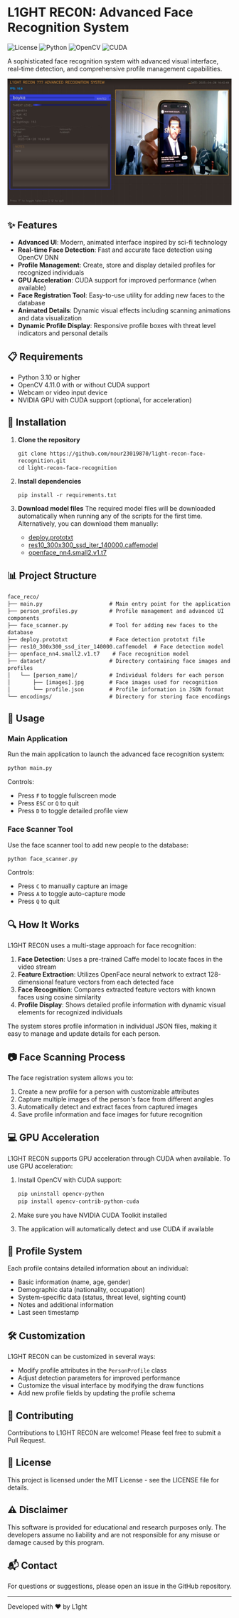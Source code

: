 # L1GHT REC0N: Advanced Face Recognition System

![License](https://img.shields.io/badge/License-MIT-blue.svg)
![Python](https://img.shields.io/badge/Python-3.10%2B-brightgreen)
![OpenCV](https://img.shields.io/badge/OpenCV-4.11.0-brightgreen)
![CUDA](https://img.shields.io/badge/CUDA-Compatible-orange)

A sophisticated face recognition system with advanced visual interface, real-time detection, and comprehensive profile management capabilities.

![L1GHT REC0N Interface Preview](img.jpg)

## ✨ Features

- **Advanced UI**: Modern, animated interface inspired by sci-fi technology
- **Real-time Face Detection**: Fast and accurate face detection using OpenCV DNN
- **Profile Management**: Create, store and display detailed profiles for recognized individuals
- **GPU Acceleration**: CUDA support for improved performance (when available)
- **Face Registration Tool**: Easy-to-use utility for adding new faces to the database
- **Animated Details**: Dynamic visual effects including scanning animations and data visualization
- **Dynamic Profile Display**: Responsive profile boxes with threat level indicators and personal details

## 📋 Requirements

- Python 3.10 or higher
- OpenCV 4.11.0 with or without CUDA support
- Webcam or video input device
- NVIDIA GPU with CUDA support (optional, for acceleration)

## 🚀 Installation

1. **Clone the repository**
   ```
   git clone https://github.com/nour23019870/light-recon-face-recognition.git
   cd light-recon-face-recognition
   ```

2. **Install dependencies**
   ```
   pip install -r requirements.txt
   ```

3. **Download model files**
   The required model files will be downloaded automatically when running any of the scripts for the first time. Alternatively, you can download them manually:
   
   - [deploy.prototxt](https://raw.githubusercontent.com/opencv/opencv/master/samples/dnn/face_detector/deploy.prototxt)
   - [res10_300x300_ssd_iter_140000.caffemodel](https://raw.githubusercontent.com/opencv/opencv_3rdparty/dnn_samples_face_detector_20170830/res10_300x300_ssd_iter_140000.caffemodel)
   - [openface_nn4.small2.v1.t7](https://github.com/pyannote/pyannote-data/raw/master/openface.nn4.small2.v1.t7)

## 📊 Project Structure

```
face_reco/
├── main.py                     # Main entry point for the application
├── person_profiles.py          # Profile management and advanced UI components
├── face_scanner.py             # Tool for adding new faces to the database
├── deploy.prototxt             # Face detection prototxt file
├── res10_300x300_ssd_iter_140000.caffemodel  # Face detection model
├── openface_nn4.small2.v1.t7    # Face recognition model
├── dataset/                    # Directory containing face images and profiles
│   └── [person_name]/          # Individual folders for each person
│       ├── [images].jpg        # Face images used for recognition
│       └── profile.json        # Profile information in JSON format
└── encodings/                  # Directory for storing face encodings
```

## 🔧 Usage

### Main Application

Run the main application to launch the advanced face recognition system:

```bash
python main.py
```

Controls:
- Press `F` to toggle fullscreen mode
- Press `ESC` or `Q` to quit
- Press `D` to toggle detailed profile view

### Face Scanner Tool

Use the face scanner tool to add new people to the database:

```bash
python face_scanner.py
```

Controls:
- Press `C` to manually capture an image
- Press `A` to toggle auto-capture mode
- Press `Q` to quit

## 🔍 How It Works

L1GHT REC0N uses a multi-stage approach for face recognition:

1. **Face Detection**: Uses a pre-trained Caffe model to locate faces in the video stream
2. **Feature Extraction**: Utilizes OpenFace neural network to extract 128-dimensional feature vectors from each detected face
3. **Face Recognition**: Compares extracted feature vectors with known faces using cosine similarity
4. **Profile Display**: Shows detailed profile information with dynamic visual elements for recognized individuals

The system stores profile information in individual JSON files, making it easy to manage and update details for each person.

## 📷 Face Scanning Process

The face registration system allows you to:
1. Create a new profile for a person with customizable attributes
2. Capture multiple images of the person's face from different angles
3. Automatically detect and extract faces from captured images
4. Save profile information and face images for future recognition

## 💻 GPU Acceleration

L1GHT REC0N supports GPU acceleration through CUDA when available. To use GPU acceleration:

1. Install OpenCV with CUDA support:
   ```bash
   pip uninstall opencv-python
   pip install opencv-contrib-python-cuda
   ```

2. Make sure you have NVIDIA CUDA Toolkit installed
3. The application will automatically detect and use CUDA if available

## 👥 Profile System

Each profile contains detailed information about an individual:

- Basic information (name, age, gender)
- Demographic data (nationality, occupation)
- System-specific data (status, threat level, sighting count)
- Notes and additional information
- Last seen timestamp

## 🛠️ Customization

L1GHT REC0N can be customized in several ways:

- Modify profile attributes in the `PersonProfile` class
- Adjust detection parameters for improved performance
- Customize the visual interface by modifying the draw functions
- Add new profile fields by updating the profile schema

## 🤝 Contributing

Contributions to L1GHT REC0N are welcome! Please feel free to submit a Pull Request.

## 📄 License

This project is licensed under the MIT License - see the LICENSE file for details.

## ⚠️ Disclaimer

This software is provided for educational and research purposes only. The developers assume no liability and are not responsible for any misuse or damage caused by this program.

## 📬 Contact

For questions or suggestions, please open an issue in the GitHub repository.

---

Developed with ❤️ by L1ght
